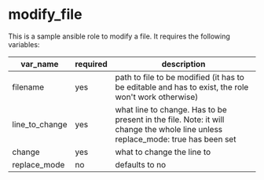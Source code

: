 # modify_file
This is a sample ansible role to modify a file. It requires the following variables:

| var_name | required | description            |
|----------|----------|------------------------|
| filename  | yes      | path to file to be modified (it has to be editable and has to exist, the role won't work otherwise) |
| line_to_change    |  yes  | what line to change. Has to be present in the file. Note: it will change the whole line unless replace_mode: true has been set |
| change | yes | what to change the line to |
| replace_mode | no | defaults to no |